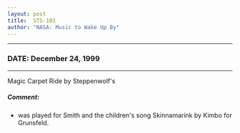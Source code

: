 ```yaml
---
layout: post
title:  STS-103
author: "NASA: Music to Wake Up By"
---
```


----
### DATE: December 24, 1999
----
Magic Carpet Ride by Steppenwolf's

##### Comment:
* was played for Smith and the children's song Skinnamarink by Kimbo for Grunsfeld.
